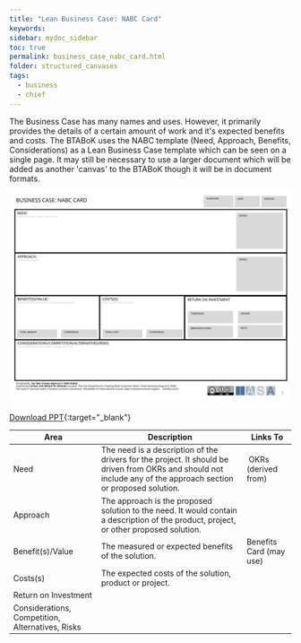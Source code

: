 ```yaml
---
title: "Lean Business Case: NABC Card"
keywords: 
sidebar: mydoc_sidebar
toc: true
permalink: business_case_nabc_card.html
folder: structured_canvases
tags: 
  - business
  - chief
---
```



The Business Case has many names and uses. However, it primarily provides the details of a certain amount of work and it's expected benefits and costs. The BTABoK uses the NABC template (Need, Approach, Benefits, Considerations) as a Lean Business Case template which can be seen on a single page. It may still be necessary to use a larger document which will be added as another 'canvas' to the BTABoK though it will be in document formats.

![image001](media/business_case_nabc_card001.svg)

[Download PPT](media/ppt/business_case_nabc_card.ppt){:target="_blank"}

| Area | Description | Links To |
| --- | --- | --- |
| Need | The need is a description of the drivers for the project. It should be driven from OKRs and should not include any of the approach section or proposed solution. |  OKRs (derived from) |
| Approach | The approach is the proposed solution to the need. It would contain a description of the product, project, or other proposed solution. |   |
| Benefit(s)/Value | The measured or expected benefits of the solution. | Benefits Card (may use) |
| Costs(s) | The expected costs of the solution, product or project.   |   |
| Return on Investment |   |   |
| Considerations, Competition, Alternatives, Risks |   |   |